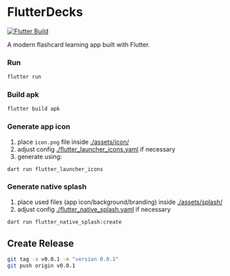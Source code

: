 # FlutterDecks
[![Flutter Build](https://github.com/Bl4ckspell7/FlutterDecks/actions/workflows/build.yaml/badge.svg)](https://github.com/Bl4ckspell7/FlutterDecks/actions/workflows/build.yaml)

A modern flashcard learning app built with Flutter.

### Run
```bash
flutter run
```

### Build apk
```bash
flutter build apk
```

### Generate app icon
1. place `icon.png` file inside [./assets/icon/](./assets/icon/)
2. adjust config [./flutter_launcher_icons.yaml](./flutter_launcher_icons.yaml) if necessary
3. generate using:
```bash
dart run flutter_launcher_icons
```

### Generate native splash
1. place used files (app icon/background/branding) inside [./assets/splash/](./assets/splash/)
2. adjust config [./flutter_native_splash.yaml](./flutter_native_splash.yaml) if necessary
```bash
dart run flutter_native_splash:create
```

## Create Release
```bash
git tag -a v0.0.1 -m "version 0.0.1"
git push origin v0.0.1
```